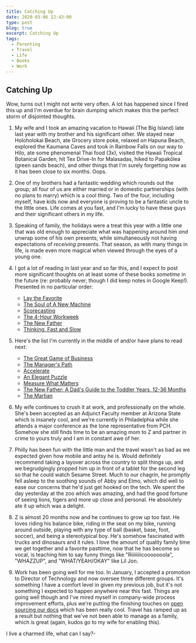 ```yaml
---
title: Catching Up
date: 2020-03-06 12:43:00
type: post
blog: true
excerpt: Catching Up
tags:
  - Parenting
  - Travel
  - Life
  - Books
  - Work
---
```


## Catching Up

Wow, turns out I might not write very often. A lot has happened since I fired this up and I'm overdue for brain dumping which makes this the perfect storm of disjointed thoughts.

1. My wife and I took an amazing vacation to Hawaii (The Big Island) late last year with my brother and his significant other. We stayed near Holoholokai Beach, ate Grocery store poke, relaxed on Hapuna Beach, explored the Kaumana Caves and took in Rainbow Falls on our way to Hilo, ate some phenomenal Thai food (3x), visited the Hawaii Tropical Botanical Garden, hit Tex Drive-In for Malasadas, hiked to Papakōlea (green sands beach), and other things that I'm surely forgetting now as it has been close to six months. Oops.

2. One of my brothers had a fantastic wedding which rounds out the group; all four of us are either married or in domestic partnerships (with no plans to marry) which is a cool thing. Two of the four, including myself, have kids now and everyone is proving to be a fantastic uncle to the little ones. Life comes at you fast, and I'm lucky to have these guys and their significant others in my life.

3. Speaking of family, the holidays were a treat this year with a little one that was old enough to appreciate what was happening around him _and_ unwrap some of his own presents, while simultaneously not having expectations of _receiving_ presents. That season, as with many things in life, is made even more magical when viewed through the eyes of a young one.

4. I got a lot of reading in last year and so far this, and I expect to post more significant thoughts on at least some of these books _sometime_ in the future (re: probably never, though I did keep notes in Google Keep!). Presented in no particular order:

   - [Lay the Favorite](https://www.amazon.com/gp/product/B0036S4BGW/ref=ppx_yo_dt_b_d_asin_title_o02?ie=UTF8&psc=1)
   - [The Soul of A New Machine](https://www.amazon.com/gp/product/0316491977/ref=ppx_yo_dt_b_asin_title_o00_s00?ie=UTF8&psc=1)
   - [Scorecasting](https://www.amazon.com/gp/product/B004C43GC4/ref=ppx_yo_dt_b_d_asin_title_o01?ie=UTF8&psc=1)
   - [The 4-Hour Workweek](https://www.amazon.com/gp/product/0307465357/ref=ppx_yo_dt_b_asin_title_o04_s00?ie=UTF8&psc=1)
   - [The New Father](https://www.amazon.com/gp/product/0789211777/ref=ppx_yo_dt_b_asin_title_o07_s01?ie=UTF8&psc=1)
   - [Thinking, Fast and Slow](https://www.amazon.com/Thinking-Fast-Slow-Daniel-Kahneman/dp/0374533555/ref=sr_1_2?crid=1UAX47FQ80UMZ&keywords=thinking+fast+and+slow&qid=1583524644&sprefix=thinking+fast%2Caps%2C185&sr=8-2)

5. Here's the list I'm currently in the middle of and/or have plans to read next:

   - [The Great Game of Business](https://www.amazon.com/Great-Game-Business-Expanded-Updated/dp/0385348339/ref=asc_df_0385348339/?tag=hyprod-20&linkCode=df0&hvadid=312025907421&hvpos=&hvnetw=g&hvrand=5763303561354125218&hvpone=&hvptwo=&hvqmt=&hvdev=c&hvdvcmdl=&hvlocint=&hvlocphy=9060373&hvtargid=pla-436369454543&psc=1)
   - [The Manager's Path](https://www.amazon.com/gp/product/1491973897/ref=ppx_yo_dt_b_asin_title_o04_s00?ie=UTF8&psc=1)
   - [Accelerate](https://www.amazon.com/gp/product/1942788339/ref=ppx_yo_dt_b_asin_title_o04_s00?ie=UTF8&psc=1)
   - [An Elegant Puzzle](https://www.amazon.com/gp/product/1732265186/ref=ppx_yo_dt_b_asin_title_o04_s01?ie=UTF8&psc=1)
   - [Measure What Matters](https://www.amazon.com/gp/product/024134848X/ref=ppx_yo_dt_b_asin_title_o05_s00?ie=UTF8&psc=1)
   - [The New Father: A Dad's Guide to the Toddler Years, 12-36 Months](https://www.amazon.com/New-Father-Guide-Toddler-Months/dp/0789213230/ref=pd_sbs_14_3/147-4894381-4790749?_encoding=UTF8&pd_rd_i=0789213230&pd_rd_r=9efd00a1-2127-4259-8dcf-7580347adf1e&pd_rd_w=sxSN5&pd_rd_wg=TcShf&pf_rd_p=7cd8f929-4345-4bf2-a554-7d7588b3dd5f&pf_rd_r=JFJ2P8YZESZNZ7JFFNCB&psc=1&refRID=JFJ2P8YZESZNZ7JFFNCB)
   - [The Martian](https://www.amazon.com/Martian-Andy-Weir/dp/0553418025/ref=sr_1_1?keywords=the+martian&qid=1583524885&rnid=2941120011&s=books&sr=1-1)

6. My wife continues to crush it at work, and professionally on the whole. She's been accepted as an Adjunct Faculty member at Arizona State which is insanely cool, and we're currently in Philadelphia while she attends a major conference as the lone representative from PCH. Somehow she still finds time to be an amazing mom to Z and partner in crime to yours truly and I am in constant awe of her.

7. Philly has been fun with the little man and the travel wasn't as bad as we expected given how mobile and antsy he is. Would definitely recommend taking a layover across the country to split things up, and we begrudgingly propped him up in front of a tablet for the second leg so that he could watch Sesame Street. Much to our chagrin, he promptly fell asleep to the soothing sounds of Abby and Elmo, which did well to ease our concerns that he'd just get hooked on the tech. We spent the day yesterday at the zoo which was amazing, and had the good fortune of seeing lions, tigers and more up close and personal. He absolutely ate it up which was a delight.

8. Z is almost 20 months now and he continues to grow up too fast. He loves riding his balance bike, riding in the seat on my bike, running around outside, playing with any type of ball (basket, base, foot, soccer), and being a stereotypical boy. He's somehow fascinated with trucks and dinosaurs and it rules. I love the amount of quality family time we get together and a favorite pasttime, now that he has become so vocal, is teaching him to say funny things like "Riiiiiiiicooooooola", "WHAZZUP", and "WHAT/YEAH/OKAY" like Lil Jon.

9. Work has been going well for me too. In January, I accepted a promotion to Director of Technology and now oversee three different groups. It's something I have a comfort level in given my previous job, but it's not something I expected to happen anywhere near this fast. Things are going well though and I've mired myself in company-wide process improvement efforts, plus we're putting the finishing touches on [open sourcing our docs](https://docs.zumasys.com) which has been really cool. Travel has ramped up as a result but nothing that we've not been able to manage as a family, which is great (again, kudos go to my wife for enabling this).

I live a charmed life, what can I say?-
